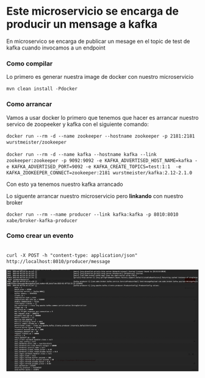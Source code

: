 # Este microservicio se encarga de producir un mensage a kafka

En microservico se encarga de publicar un mesage en el topic de test de kafka cuando invocamos a un endpoint


 ### Como compilar

Lo primero es generar nuestra image de docker con nuestro microservicio
 
```
mvn clean install -Pdocker
```

### Como arrancar

Vamos a usar docker lo primero que tenemos que hacer es arrancar nuestro servico de zoopeeker y kafka con el siguiente comando:


```
docker run --rm -d --name zookeeper --hostname zookeeper -p 2181:2181 wurstmeister/zookeeper

docker run --rm -d --name kafka --hostname kafka --link zookeeper:zookeeper -p 9092:9092 -e KAFKA_ADVERTISED_HOST_NAME=kafka -e KAFKA_ADVERTISED_PORT=9092 -e KAFKA_CREATE_TOPICS=test:1:1  -e KAFKA_ZOOKEEPER_CONNECT=zookeeper:2181 wurstmeister/kafka:2.12-2.1.0
```

Con esto ya tenemos nuestro kafka arrancado


Lo siguente arrancar nuestro microservicio pero **linkando** con nuestro broker

```
docker run --rm --name producer --link kafka:kafka -p 8010:8010 xabe/broker-kafka-producer
```

### Como crear un evento

```

curl -X POST -h "content-type: application/json" http://localhost:8010/producer/message

```

![](../images/kafka_producer.png)